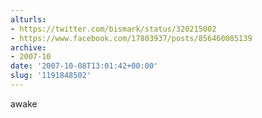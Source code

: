 ```yaml
---
alturls:
- https://twitter.com/bismark/status/320215002
- https://www.facebook.com/17803937/posts/856460085139
archive:
- 2007-10
date: '2007-10-08T13:01:42+00:00'
slug: '1191848502'
---
```


awake

